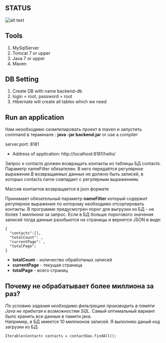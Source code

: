 
## STATUS 
![alt text](https://circleci.com/gh/Viacheslav21/backend_time.svg?style=shield&circle-token=4b9aedafef98f500bb90389a3d738b42986d19c3
)

## Tools 
1. MySqlServer
2. Tomcat 7 or upper
3. Java 7 or upper
4. Maven

## DB Setting 
1. Create DB with name backend-db
2. login = root, password = root
3. Hibernate will create all tables which we need

## Run an application
Нам неообходимо  скомпелировать  проект в  maven  и запустить command в терминале : **java -jar backend.jar**
or use a compiler 

  server.port: 8181
 
* Address of application:
  http://localhost:8181/hello/
  
  
Запрос к contacts должен возвращать контакты из таблицы БД contacts. Параметр nameFilter обязателен. 
В него передаётся регулярное выражение.В возвращаемых данных не должно быть записей, 
в которых contacts.name совпадает с регулярным выражением.

Массив контактов возвращается в json формате
 
Принимает обязательный параметр **nameFilter** который содержит регулярное выражение по которому необходимо отсортировать контакты. В программе предусмотрен порог для выгрузки из БД - не более *1 миллиона* за запрос. Если в БД больше порогового значения записей тогда данные разобьются на страницы и вернется JSON в виде:
```
{
  "contacts":[],
  "totalCount": ,
  "currentPage": ,
  "totalPage":
}
```
* **totalCount** - количество обработаных записей
* **currentPage** - текущая страница
* **totalPage** - всего страниц

## Почему не обрабатывает более миллиона за раз?
*По условию задания необходимо фильтрацию производить в памяти Java не прибегая к возможностям SQL.*
Самый оптимальный вариант было хранить все данные в памити java.  
Например, в БД имеется 10 миллионов записей. Я выполняю даный код загрузки из БД:
```
Iterable<Contact> contacts = contactDao.findAll();
```
